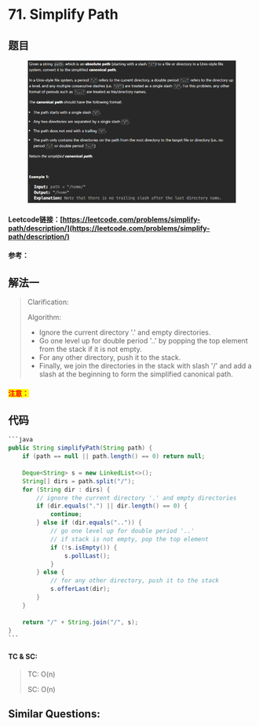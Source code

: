 # 71. Simplify Path

## 题目

<figure><img src=".gitbook/assets/image (1) (1) (1) (1) (1).png" alt=""><figcaption></figcaption></figure>

#### Leetcode链接：[https://leetcode.com/problems/simplify-path/description/](https://leetcode.com/problems/simplify-path/description/)

#### 参考：

## 解法一

> Clarification:&#x20;
>
> Algorithm:&#x20;
>
> * Ignore the current directory '.' and empty directories.
> * Go one level up for double period '..' by popping the top element from the stack if it is not empty.
> * For any other directory, push it to the stack.
> * Finally, we join the directories in the stack with slash '/' and add a slash at the beginning to form the simplified canonical path.

#### <mark style="color:red;">注意：</mark>

## 代码

````java
```java
public String simplifyPath(String path) {
    if (path == null || path.length() == 0) return null;

    Deque<String> s = new LinkedList<>();
    String[] dirs = path.split("/");
    for (String dir : dirs) {
        // ignore the current directory '.' and empty directories
        if (dir.equals(".") || dir.length() == 0) {
            continue;
        } else if (dir.equals("..")) {
            // go one level up for double period '..'
            // if stack is not empty, pop the top element
            if (!s.isEmpty()) {
                s.pollLast();
            }
        } else {
            // for any other directory, push it to the stack
            s.offerLast(dir);
        }
    }

    return "/" + String.join("/", s);
}
```
````

#### TC & SC:&#x20;

> TC: O(n)
>
> SC: O(n)

## **Similar Questions:**&#x20;
